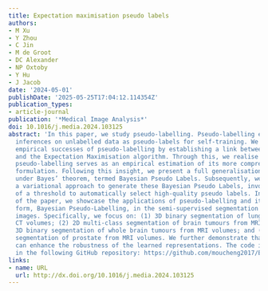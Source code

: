 ```yaml
---
title: Expectation maximisation pseudo labels
authors:
- M Xu
- Y Zhou
- C Jin
- M de Groot
- DC Alexander
- NP Oxtoby
- Y Hu
- J Jacob
date: '2024-05-01'
publishDate: '2025-05-25T17:04:12.114354Z'
publication_types:
- article-journal
publication: '*Medical Image Analysis*'
doi: 10.1016/j.media.2024.103125
abstract: 'In this paper, we study pseudo-labelling. Pseudo-labelling employs raw
  inferences on unlabelled data as pseudo-labels for self-training. We elucidate the
  empirical successes of pseudo-labelling by establishing a link between this technique
  and the Expectation Maximisation algorithm. Through this, we realise that the original
  pseudo-labelling serves as an empirical estimation of its more comprehensive underlying
  formulation. Following this insight, we present a full generalisation of pseudo-labels
  under Bayes’ theorem, termed Bayesian Pseudo Labels. Subsequently, we introduce
  a variational approach to generate these Bayesian Pseudo Labels, involving the learning
  of a threshold to automatically select high-quality pseudo labels. In the remainder
  of the paper, we showcase the applications of pseudo-labelling and its generalised
  form, Bayesian Pseudo-Labelling, in the semi-supervised segmentation of medical
  images. Specifically, we focus on: (1) 3D binary segmentation of lung vessels from
  CT volumes; (2) 2D multi-class segmentation of brain tumours from MRI volumes; (3)
  3D binary segmentation of whole brain tumours from MRI volumes; and (4) 3D binary
  segmentation of prostate from MRI volumes. We further demonstrate that pseudo-labels
  can enhance the robustness of the learned representations. The code is released
  in the following GitHub repository: https://github.com/moucheng2017/EMSSL.'
links:
- name: URL
  url: http://dx.doi.org/10.1016/j.media.2024.103125
---
```


